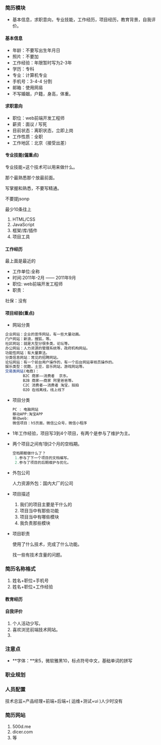 ### 简历模块

+ 基本信息，求职意向，专业技能，工作经历，项目经历，教育背景，自我评价。

#### 基本信息

+ 年龄：不要写出生年月日
+ 照片：不要加
+ 工作经验：年限暂时写为2-3年
+ 学历：专科
+ 专业：计算机专业
+ 手机号：3-4-4 分割
+ 邮箱：使用网易
+ 不写婚姻，户籍，身高，体重。

#### 求职意向

+ 职位：web前端开发工程师
+ 薪资：面议 / 写死
+ 目前状态：离职状态，立即上岗
+ 工作性质：全职
+ 工作地区：北京（接受出差）

#### 专业技能(偏重点)

专业技能+这个技术可以用来做什么。

那个最熟悉那个放最前面。

写掌握和熟悉，不要写精通。

不要提jsonp

最少10条往上

1. HTML/CSS
2. JavaScript
3. 框架/库/插件
4. 项目工具

#### 工作经历

最上面是最近的

+ 工作单位:全称
+ 时间:2011年-2月 —— 2011年9月
+ 职位: web前端开发工程师
+ 职责：

社保：没有

#### 项目经验(重点)

+ 网站分类

```js
企业网站：企业的宣传网站，有一些大量动画。
门户网站：新浪，搜狐，等。
社区网站：就是大型分很多类，论坛等。
办公网站：人力资源的管理系统等，政府机构网站。
功能性网站：有大量算法。
分类信息网站：常见的招聘网站。
论坛网站：有一个前台用户操作的，有一个后台网站审核员操作的。
娱乐类型：优酷，土豆，音乐网站，游戏网站等。
交易类网站(电商)：
		B2C 商家——消费者  京东。
        B2B 商家——商家 阿里爸爸等。
        C2C 消费者——消费者 淘宝，拍拍
        O2O 在线离线，线上线下
```

+ 项目分类

  ```js
  PC : 电脑网站
  移动APP:淘宝APP
  移动web:
  微信项目：h5页面，微信公众号，微信小程序
  ```

+ 1年工作经验，项目写3到4个项目，有两个是参与了维护为主。

+ 两个项目之间有1到2个月的空档期。

  ```js
  空档期都做什么了？
   1.参与了下一个项目的文档编写。
   2.参与了项目的后期维护与优化。
  ```

+ 外包公司

  人力资源外包：国内大厂的公司

+ 项目描述

  1. 我们的项目主要是干什么的
  2. 项目当中有那些功能
  3. 项目当中有哪些模块
  4. 我负责那些模块

+ 项目职责

  使用了什么技术，完成了什么功能。

  找一些有技术含量的问题。

### 简历名称格式

1. 姓名+职位+手机号
2. 姓名+职位+工作经验



#### 教育经历



#### 自我评价

1. 个人活动少写。
2. 喜欢浏览前端技术网站。
3. 



### 注意点

+ **字体：**宋5，微软雅黑10，标点符号中文，基础单词的拼写



### 职业规划



### 人员配置

技术总监+产品经理+前端+后端+( 运维+测试+ui )人少时没有



### 简历网站

1. 500d.me
2. dicer.com
3. 等